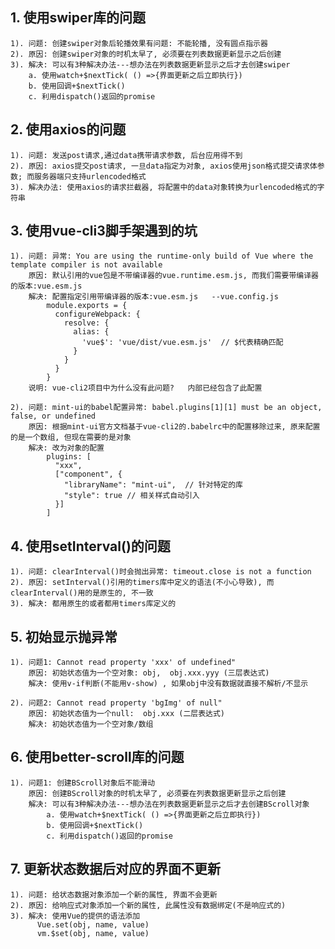 ## 1. 使用swiper库的问题
    1). 问题: 创建swiper对象后轮播效果有问题: 不能轮播, 没有圆点指示器
    2). 原因: 创建swiper对象的时机太早了, 必须要在列表数据更新显示之后创建
    3). 解决: 可以有3种解决办法---想办法在列表数据更新显示之后才去创建swiper
        a. 使用watch+$nextTick( () =>{界面更新之后立即执行})
        b. 使用回调+$nextTick()
        c. 利用dispatch()返回的promise

## 2. 使用axios的问题
    1). 问题: 发送post请求,通过data携带请求参数, 后台应用得不到
    2). 原因: axios提交post请求, 一旦data指定为对象, axios使用json格式提交请求体参数; 而服务器端只支持urlencoded格式
    3). 解决办法: 使用axios的请求拦截器, 将配置中的data对象转换为urlencoded格式的字符串

## 3. 使用vue-cli3脚手架遇到的坑
    1). 问题: 异常: You are using the runtime-only build of Vue where the template compiler is not available
        原因: 默认引用的vue包是不带编译器的vue.runtime.esm.js, 而我们需要带编译器的版本:vue.esm.js
        解决: 配置指定引用带编译器的版本:vue.esm.js   --vue.config.js
            module.exports = {
              configureWebpack: {
                resolve: {
                  alias: {
                    'vue$': 'vue/dist/vue.esm.js'  // $代表精确匹配
                  }
                }
              }
            }
        说明: vue-cli2项目中为什么没有此问题?   内部已经包含了此配置
        
    2). 问题: mint-ui的babel配置异常: babel.plugins[1][1] must be an object, false, or undefined
        原因: 根据mint-ui官方文档基于vue-cli2的.babelrc中的配置移除过来, 原来配置的是一个数组, 但现在需要的是对象
        解决: 改为对象的配置
            plugins: [
              "xxx",
              ["component", {
                "libraryName": "mint-ui",  // 针对特定的库
                "style": true // 相关样式自动引入
              }]
            ]

## 4. 使用setInterval()的问题
    1). 问题: clearInterval()时会抛出异常: timeout.close is not a function
    2). 原因: setInterval()引用的timers库中定义的语法(不小心导致), 而clearInterval()用的是原生的, 不一致
    3). 解决: 都用原生的或者都用timers库定义的


## 5. 初始显示抛异常
    1). 问题1: Cannot read property 'xxx' of undefined"
        原因: 初始状态值为一个空对象: obj,  obj.xxx.yyy (三层表达式)
        解决: 使用v-if判断(不能用v-show) , 如果obj中没有数据就直接不解析/不显示

    2). 问题2: Cannot read property 'bgImg' of null"
        原因: 初始状态值为一个null:  obj.xxx (二层表达式)
        解决: 初始状态值为一个空对象/数组

## 6. 使用better-scroll库的问题
    1). 问题1: 创建BScroll对象后不能滑动
        原因: 创建BScroll对象的时机太早了, 必须要在列表数据更新显示之后创建
        解决: 可以有3种解决办法---想办法在列表数据更新显示之后才去创建BScroll对象
            a. 使用watch+$nextTick( () =>{界面更新之后立即执行})
            b. 使用回调+$nextTick()
            c. 利用dispatch()返回的promise

## 7. 更新状态数据后对应的界面不更新
    1). 问题: 给状态数据对象添加一个新的属性, 界面不会更新
    2). 原因: 给响应式对象添加一个新的属性, 此属性没有数据绑定(不是响应式的)
    3). 解决: 使用Vue的提供的语法添加
          Vue.set(obj, name, value)
          vm.$set(obj, name, value)